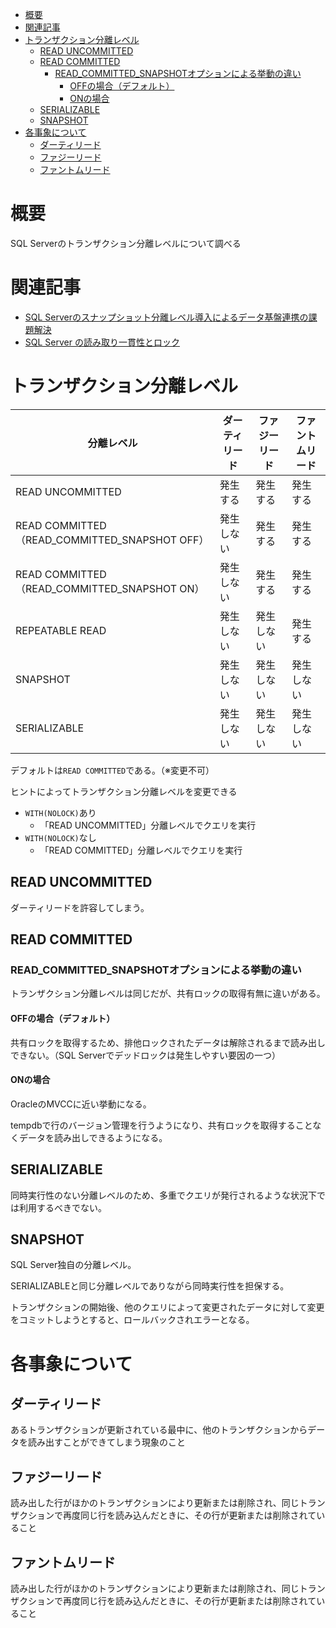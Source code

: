 - [概要](#概要)
- [関連記事](#関連記事)
- [トランザクション分離レベル](#トランザクション分離レベル)
  - [READ UNCOMMITTED](#read-uncommitted)
  - [READ COMMITTED](#read-committed)
    - [READ\_COMMITTED\_SNAPSHOTオプションによる挙動の違い](#read_committed_snapshotオプションによる挙動の違い)
      - [OFFの場合（デフォルト）](#offの場合デフォルト)
      - [ONの場合](#onの場合)
  - [SERIALIZABLE](#serializable)
  - [SNAPSHOT](#snapshot)
- [各事象について](#各事象について)
  - [ダーティリード](#ダーティリード)
  - [ファジーリード](#ファジーリード)
  - [ファントムリード](#ファントムリード)

# 概要

SQL Serverのトランザクション分離レベルについて調べる

# 関連記事

- [SQL Serverのスナップショット分離レベル導入によるデータ基盤連携の課題解決](https://techblog.zozo.com/entry/sqlserver-transaction-isolation-level-snapshot)
- [SQL Server の読み取り一貫性とロック](https://bellsoft.jp/blog/system/detail_586)

# トランザクション分離レベル

| 分離レベル | ダーティリード | ファジーリード | ファントムリード |
| --- | --- | --- | --- |
| READ UNCOMMITTED | 発生する | 発生する | 発生する |
| READ COMMITTED（READ_COMMITTED_SNAPSHOT OFF） | 発生しない | 発生する | 発生する |
| READ COMMITTED（READ_COMMITTED_SNAPSHOT ON） | 発生しない | 発生する | 発生する |
| REPEATABLE READ | 発生しない | 発生しない | 発生する |
| SNAPSHOT | 発生しない | 発生しない | 発生しない |
| SERIALIZABLE | 発生しない | 発生しない | 発生しない |

デフォルトは`READ COMMITTED`である。（※変更不可）

ヒントによってトランザクション分離レベルを変更できる

- `WITH(NOLOCK)`あり
  - 「READ UNCOMMITTED」分離レベルでクエリを実行
- `WITH(NOLOCK)`なし
  - 「READ COMMITTED」分離レベルでクエリを実行

## READ UNCOMMITTED

ダーティリードを許容してしまう。

## READ COMMITTED

### READ_COMMITTED_SNAPSHOTオプションによる挙動の違い

トランザクション分離レベルは同じだが、共有ロックの取得有無に違いがある。

#### OFFの場合（デフォルト）

共有ロックを取得するため、排他ロックされたデータは解除されるまで読み出しできない。（SQL Serverでデッドロックは発生しやすい要因の一つ）

#### ONの場合

OracleのMVCCに近い挙動になる。

tempdbで行のバージョン管理を行うようになり、共有ロックを取得することなくデータを読み出しできるようになる。

## SERIALIZABLE

同時実行性のない分離レベルのため、多重でクエリが発行されるような状況下では利用するべきでない。

## SNAPSHOT

SQL Server独自の分離レベル。

SERIALIZABLEと同じ分離レベルでありながら同時実行性を担保する。

トランザクションの開始後、他のクエリによって変更されたデータに対して変更をコミットしようとすると、ロールバックされエラーとなる。

# 各事象について

## ダーティリード

あるトランザクションが更新されている最中に、他のトランザクションからデータを読み出すことができてしまう現象のこと

## ファジーリード

読み出した行がほかのトランザクションにより更新または削除され、同じトランザクションで再度同じ行を読み込んだときに、その行が更新または削除されていること

## ファントムリード

読み出した行がほかのトランザクションにより更新または削除され、同じトランザクションで再度同じ行を読み込んだときに、その行が更新または削除されていること
